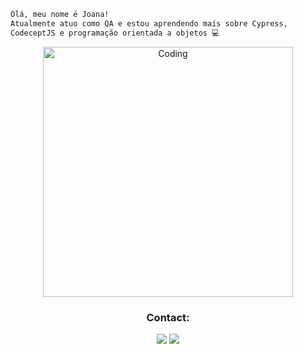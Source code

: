 ```diff
Olá, meu nome é Joana!
Atualmente atuo como QA e estou aprendendo mais sobre Cypress,
CodeceptJS e programação orientada a objetos 💻
```
 
 <div align="center">  
  <img src="https://media3.giphy.com/media/v1.Y2lkPTc5MGI3NjExYzFiMTRmYjEwYzg5ZjMyZjQ5NjI2NTI2NjM4YjJhYmE2OWRhYjUzZiZlcD12MV9pbnRlcm5hbF9naWZzX2dpZklkJmN0PWc/H1dxi6xdh4NGQCZSvz/giphy.gif" alt="Coding" width="400" />
 <br/>
  
</div>
 

 
<div align="center">
<h3>Contact:</h3>
 <a href="https://www.linkedin.com/in/joana-nunes-wiedenhoft/" target="_blank"><img src="https://img.shields.io/badge/LinkedIn-blue?style=for-the-badge&logo=linkedin&logoColor=white"></a>
 <a href="mailto:joananw17@gmail.com" target="_blank"><img src="https://img.shields.io/badge/Gmail-A20D02?style=for-the-badge&logo=gmail&logoColor=white"></a>
 

